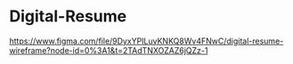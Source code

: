 # Digital-Resume
https://www.figma.com/file/9DyxYPILuvKNKQ8Wv4FNwC/digital-resume-wireframe?node-id=0%3A1&t=2TAdTNXOZAZ6jQZz-1
